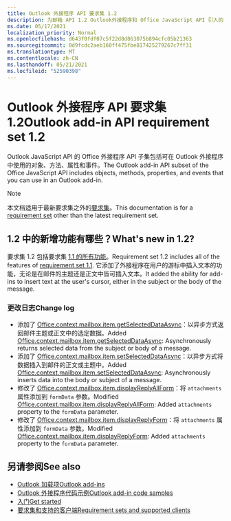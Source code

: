 ```yaml
---
title: Outlook 外接程序 API 要求集 1.2
description: 为邮箱 API 1.2 Outlook外接程序和 Office JavaScript API 引入的功能和 API。
ms.date: 05/17/2021
localization_priority: Normal
ms.openlocfilehash: d643f0fdf07c5f22d8d863075b894cfc05b21363
ms.sourcegitcommit: 0d9fcdc2aeb160ff475fbe817425279267c7ff31
ms.translationtype: MT
ms.contentlocale: zh-CN
ms.lasthandoff: 05/21/2021
ms.locfileid: "52590398"
---
```

# <a name="outlook-add-in-api-requirement-set-12"></a><span data-ttu-id="9c7fa-103">Outlook 外接程序 API 要求集 1.2</span><span class="sxs-lookup"><span data-stu-id="9c7fa-103">Outlook add-in API requirement set 1.2</span></span>

<span data-ttu-id="9c7fa-104">Outlook JavaScript API 的 Office 外接程序 API 子集包括可在 Outlook 外接程序中使用的对象、方法、属性和事件。</span><span class="sxs-lookup"><span data-stu-id="9c7fa-104">The Outlook add-in API subset of the Office JavaScript API includes objects, methods, properties, and events that you can use in an Outlook add-in.</span></span>

> [!NOTE]
> <span data-ttu-id="9c7fa-105">本文档适用于最新要求集之外的[要求集](../../requirement-sets/outlook-api-requirement-sets.md)。</span><span class="sxs-lookup"><span data-stu-id="9c7fa-105">This documentation is for a [requirement set](../../requirement-sets/outlook-api-requirement-sets.md) other than the latest requirement set.</span></span>

## <a name="whats-new-in-12"></a><span data-ttu-id="9c7fa-106">1.2 中的新增功能有哪些？</span><span class="sxs-lookup"><span data-stu-id="9c7fa-106">What's new in 1.2?</span></span>

<span data-ttu-id="9c7fa-107">要求集 1.2 包括要求集 [1.1 的所有功能](../requirement-set-1.1/outlook-requirement-set-1.1.md)。</span><span class="sxs-lookup"><span data-stu-id="9c7fa-107">Requirement set 1.2 includes all of the features of [requirement set 1.1](../requirement-set-1.1/outlook-requirement-set-1.1.md).</span></span> <span data-ttu-id="9c7fa-108">它添加了外接程序在用户的游标中插入文本的功能，无论是在邮件的主题还是正文中皆可插入文本。</span><span class="sxs-lookup"><span data-stu-id="9c7fa-108">It added the ability for add-ins to insert text at the user's cursor, either in the subject or the body of the message.</span></span>

### <a name="change-log"></a><span data-ttu-id="9c7fa-109">更改日志</span><span class="sxs-lookup"><span data-stu-id="9c7fa-109">Change log</span></span>

- <span data-ttu-id="9c7fa-110">添加了 [Office.context.mailbox.item.getSelectedDataAsync](office.context.mailbox.item.md#methods)：以异步方式返回邮件主题或正文中的选定数据。</span><span class="sxs-lookup"><span data-stu-id="9c7fa-110">Added [Office.context.mailbox.item.getSelectedDataAsync](office.context.mailbox.item.md#methods): Asynchronously returns selected data from the subject or body of a message.</span></span>
- <span data-ttu-id="9c7fa-111">添加了 [Office.context.mailbox.item.setSelectedDataAsync](office.context.mailbox.item.md#methods)：以异步方式将数据插入到邮件的正文或主题中。</span><span class="sxs-lookup"><span data-stu-id="9c7fa-111">Added [Office.context.mailbox.item.setSelectedDataAsync](office.context.mailbox.item.md#methods): Asynchronously inserts data into the body or subject of a message.</span></span>
- <span data-ttu-id="9c7fa-112">修改了 [Office.context.mailbox.item.displayReplyAllForm](office.context.mailbox.item.md#methods)：将 `attachments` 属性添加到 `formData` 参数。</span><span class="sxs-lookup"><span data-stu-id="9c7fa-112">Modified [Office.context.mailbox.item.displayReplyAllForm](office.context.mailbox.item.md#methods): Added `attachments` property to the `formData` parameter.</span></span>
- <span data-ttu-id="9c7fa-113">修改了 [Office.context.mailbox.item.displayReplyForm](office.context.mailbox.item.md#methods)：将 `attachments` 属性添加到 `formData` 参数。</span><span class="sxs-lookup"><span data-stu-id="9c7fa-113">Modified [Office.context.mailbox.item.displayReplyForm](office.context.mailbox.item.md#methods): Added `attachments` property to the `formData` parameter.</span></span>

## <a name="see-also"></a><span data-ttu-id="9c7fa-114">另请参阅</span><span class="sxs-lookup"><span data-stu-id="9c7fa-114">See also</span></span>

- [<span data-ttu-id="9c7fa-115">Outlook 加载项</span><span class="sxs-lookup"><span data-stu-id="9c7fa-115">Outlook add-ins</span></span>](../../../outlook/outlook-add-ins-overview.md)
- [<span data-ttu-id="9c7fa-116">Outlook 外接程序代码示例</span><span class="sxs-lookup"><span data-stu-id="9c7fa-116">Outlook add-in code samples</span></span>](https://developer.microsoft.com/outlook/gallery/?filterBy=Outlook,Samples,Add-ins)
- [<span data-ttu-id="9c7fa-117">入门</span><span class="sxs-lookup"><span data-stu-id="9c7fa-117">Get started</span></span>](../../../quickstarts/outlook-quickstart.md)
- [<span data-ttu-id="9c7fa-118">要求集和支持的客户端</span><span class="sxs-lookup"><span data-stu-id="9c7fa-118">Requirement sets and supported clients</span></span>](../../requirement-sets/outlook-api-requirement-sets.md)
